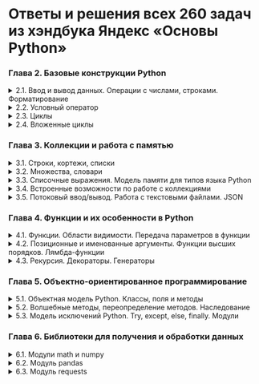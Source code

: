 # Ответы и решения всех 260 задач из хэндбука Яндекс «Основы Python»

### Глава 2. Базовые конструкции Python

<details>
<summary>2.1. Ввод и вывод данных. Операции с числами, строками. Форматирование</summary>

[Решения задач параграфа 2.1](./answers-2.1.md)
```
A. Привет, Яндекс!
B. Привет, всем!
C. Излишняя автоматизация
D. Сдача
E. Магазин
F. Чек
G. Делу — время, потехе — час
H. Наказание
I. Деловая колбаса
J. Детский сад — штаны на лямках
K. Автоматизация игры
L. Интересное сложение
M. Дед Мороз и кофеты
N. Шарики и ручки
O. В ожидании доставки
P. Доставка
Q. Ошибка кассового аппарата
R. Сдача 10
S. Украшение чека
T. Мухи отдельно, котлеты отдельно
```

</details>

<details>
<summary>2.2. Условный оператор</summary>

[Решения задач параграфа 2.2](./answers-2.2.md)
```
A. Просто здравствуй, просто как дела
B. Кто быстрее?
C. Кто быстрее на этот раз?
D. Список победителей
E. Яблоки
F. Сила прокрастинации
G. А роза упала на лапу Азора
H. Зайка — 1
I. Первому игроку приготовиться
J. Лучшая защита — шифрование
K. Красота спасёт мир
L. Музыкальный инструмент
M. Властелин Чисел: Братство общей цифры
N. Властелин Чисел: Две Башни
O. Властелин Чисел: Возвращение Цезаря
P. Легенды велогонок возвращаются: кто быстрее?
Q. Корень зла
R. Территория зла
S. Автоматизация безопасности
T. Зайка — 2
```

</details>

<details>
<summary>2.3. Циклы</summary>

[Решения задач параграфа 2.3](./answers-2.3.md)
```
A. Раз, два, три! Ёлочка, гори!
B. Зайка — 3
C. Считалочка
D. Считалочка 2.0
E. Внимание! Акция!
F. НОД
G. НОК
H. Излишняя автоматизация 2.0
I. Факториал
J. Маршрут построен
K. Цифровая сумма
L. Сильная цифра
M. Первому игроку приготовиться 2.0
N. Простая задача
O. Зайка — 4
P. А роза упала на лапу Азора 2.0
Q. Чётная чистота
R. Простая задача 2.0
S. Игра в «Угадайку»
T. Хайпанём немножечко!
```

</details>

<details>
<summary>2.4. Вложенные циклы</summary>

[Решения задач параграфа 2.4](./answers-2.4.md)
```
A. Таблица умножения
B. Не таблица умножения
C. Новогоднее настроение
D. Суммарная сумма
E. Зайка — 5
F. НОД 2.0
G. На старт! Внимание! Марш!
H. Максимальная сумма
I. Большое число
J. Мы делили апельсин
K. Простая задача 3.0
L. Числовой прямоугольник
M. Числовой прямоугольник 2.0
N. Числовая змейка
O. Числовая змейка 2.0
P. Редизайн таблицы умножения
Q. А роза упала на лапу Азора 3.0
R. Новогоднее настроение 2.0
S. Числовой квадрат
T. Математическая выгода
```

</details>

### Глава 3. Коллекции и работа с памятью

<details>
<summary>3.1. Строки, кортежи, списки</summary>

[Решения задач параграфа 3.1](./answers-3.1.md)
```
A. Азбука
B. Кручу-верчу
C. Анонс новости
D. Очистка данных
E. А роза упала на лапу Азора 4.0
F. Зайка — 6
G. А и Б сидели на трубе
H. Зайка — 7
I. Без комментариев
J. Частотный анализ на минималках
K. Найдётся всё
L. Меню питания
M. Массовое возведение в степень
N. Массовое возведение в степень 2.0
O. НОД 3.0
P. Анонс новости 2.0
Q. А роза упала на лапу Азора 5.0
R. RLE
S. Польский калькулятор
T. Польский калькулятор — 2
```

</details>

<details>
<summary>3.2. Множества, словари</summary>

[Решения задач параграфа 3.2](./answers-3.2.md)
```
A. Символическая выжималка
B. Символическая разница
C. Зайка — 8
D. Кашееды
E. Кашееды — 2
F. Кашееды — 3
G. Азбука Морзе
H. Кашееды — 4
I. Зайка — 9
J. Транслитерация
K. Однофамильцы
L. Однофамильцы — 2
M. Дайте чего-нибудь новенького!
N. Это будет шедевр!
O. Двоичная статистика!
P. Зайка — 10
Q. Друзья друзей
R. Карта сокровищ
S. Частная собственность
T. Простая задача 4.0
```

</details>

<details>
<summary>3.3. Списочные выражения. Модель памяти для типов языка Python</summary>

[Решения задач параграфа 3.3](./answers-3.3.md)
```
A. Список квадратов
B. Таблица умножения 2.0
C. Длины всех слов
D. Множество нечетных чисел
E. Множество всех полных квадратов
F. Буквенная статистика
G. Делители
H. Аббревиатура
I. Преобразование в строку
J. RLE наоборот
```

</details>

<details>
<summary>3.4. Встроенные возможности по работе с коллекциями</summary>

[Решения задач параграфа 3.4](./answers-3.4.md)
```
A. Автоматизация списка
B. Сборы на прогулку
C. Рациональная считалочка
D. Словарная ёлка
E. Список покупок
F. Колода карт
G. Игровая сетка
H. Меню питания 2.0
I. Таблица умножения 3.0
J. Мы делили апельсин 2.0
K. Числовой прямоугольник 3.0
L. Список покупок 2.0
M. Расстановка спортсменов
N. Спортивные гадания
O. Список покупок 3.0
P. Расклад таков...
Q. А есть ещё варианты?
R. Таблица истинности
S. Таблица истинности 2
T. Таблица истинности 3
```

</details>

<details>
<summary>3.5. Потоковый ввод/вывод. Работа с текстовыми файлами. JSON</summary>

[Решения задач параграфа 3.5](./answers-3.5.md)
```
A. A+B+...
B. Средний рост
C. Без комментариев 2.0
D. Найдётся всё 2.0
E. А роза упала на лапу Азора 6.0
F. Транслитерация 2.0
G. Файловая статистика
H. Файловая разница
I. Файловая чистка
J. Хвост
K. Файловая статистика 2.0
L. Разделяй и властвуй
M. Обновление данных
N. Слияние данных
O. Поставь себя на моё место
P. Найдётся всё 3.0
Q. Прятки
R. Сколько вешать в байтах?
S. Это будет наш секрет
T. Файловая сумма
```

</details>

### Глава 4. Функции и их особенности в Python

<details>
<summary>4.1. Функции. Области видимости. Передача параметров в функции</summary>

[Решения задач параграфа 4.1](./answers-4.1.md)
```
A. Функциональное приветствие
B. Функциональный НОД
C. Длина числа
D. Имя of the month
E. Числовая строка
F. Модернизация системы вывода
G. Шахматный «обед»
H. А роза упала на лапу Азора 7.0
I. Простая задача 5.0
J. Слияние
```

</details>

<details>
<summary>4.2. Позиционные и именованные аргументы. Функции высших порядков. Лямбда-функции</summary>

[Решения задач параграфа 4.2](./answers-4.2.md)
```
A. Генератор списков
B. Генератор матриц
C. Функциональный НОД 2.0
D. Имя of the month 2.0
E. Подготовка данных
F. Кофейня
G. В эфире рубрика «Эксперименты»
H. Длинная сортировка
I. Чётная фильтрация
J. Ключевой секрет
```

</details>

<details>
<summary>4.3. Рекурсия. Декораторы. Генераторы</summary>

[Решения задач параграфа 4.3](./answers-4.3.md)
```
A. Рекурсивный сумматор
B. Рекурсивный сумматор цифр
C. Многочлен N-ой степени
D. Декор результата
E. Накопление результата
F. Сортировка слиянием
G. Однотипность не порок
H. Генератор Фибоначчи
I. Циклический генератор
J. «Выпрямление» списка
```

</details>

### Глава 5. Объектно-ориентированное программирование

<details>
<summary>5.1. Объектная модель Python. Классы, поля и методы</summary>

[Решения задач параграфа 5.1](./answers-5.1.md)
```
A. Классная точка
B. Классная точка 2.0
C. Не нажимай красную кнопку!
D. Работа не волк
E. Классный прямоугольник
F. Классный прямоугольник 2.0
G. Классный прямоугольник 3.0
H. Шашки
I. Очередь
J. Стек
```

</details>

<details>
<summary>5.2. Волшебные методы, переопределение методов. Наследование</summary>

[Решения задач параграфа 5.2](./answers-5.2.md)
```
A. Классная точка 3.0
B. Классная точка 4.0
C. Классная точка 5.0
D. Дроби v0.1
E. Дроби v0.2
F. Дроби v0.3
G. Дроби v0.4
H. Дроби v0.5
I. Дроби v0.6
J. Дроби v0.7
```

</details>

<details>
<summary>5.3. Модель исключений Python. Try, except, else, finally. Модули</summary>

[Решения задач параграфа 5.3](./answers-5.3.md)
```
A. Обработка ошибок
B. Ломать — не строить
C. Ломать — не строить 2
D. Контроль параметров
E. Слияние с проверкой
F. Корень зла 2
G. Валидация имени
H. Валидация имени пользователя
I. Валидация пользователя
J. Валидация пароля
```

</details>

### Глава 6. Библиотеки для получения и обработки данных

<details>
<summary>6.1. Модули math и numpy</summary>

[Решения задач параграфа 6.1](./answers-6.1.md)
```

```

</details>

<details>
<summary>6.2. Модуль pandas</summary>

[Решения задач параграфа 6.2](./answers-6.2.md)
```

```

</details>

<details>
<summary>6.3. Модуль requests</summary>

[Решения задач параграфа 6.3](./answers-6.3.md)
```

```

</details>